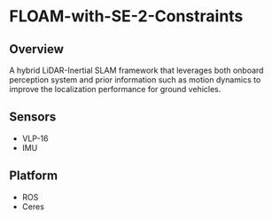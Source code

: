 # FLOAM-with-SE-2-Constraints

## Overview
A hybrid LiDAR-Inertial SLAM framework that leverages both onboard perception system and prior information such as motion dynamics to improve the localization performance for ground vehicles.

## Sensors
- VLP-16
- IMU

## Platform
- ROS
- Ceres

